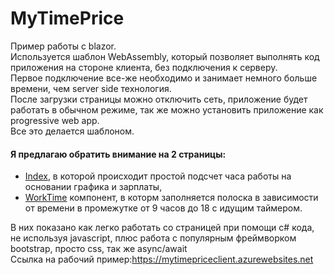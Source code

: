 # MyTimePrice
Пример работы с blazor.  
Используется шаблон WebAssembly, который позволяет выполнять код приложения на стороне клиента, без подключения к серверу.  
Первое подключение все-же необходимо и занимает немного больше времени, чем server side технология.  
После загрузки страницы можно отключить сеть, приложение будет работать в обычном режиме, так же можно установить приложение как progressive web app.  
Все это делается шаблоном.  
#### Я предлагаю обратить внимание на 2 страницы:
- [Index](https://github.com/EvgenySan28/MyTimePrice/blob/master/MyTimePrice/Client/Pages/Index.razor), в которой происходит простой подсчет часа работы на основании графика и зарплаты, 
- [WorkTime](https://github.com/EvgenySan28/MyTimePrice/blob/master/MyTimePrice/Client/Shared/WorkTime.razor) компонент, в которм заполняется полоска в зависимости от времени в промежутке от 9 часов до 18 с идущим таймером.  

В них показано как легко работать со страницей при помощи c# кода, не используя javascript, плюс работа с популярным фреймворком bootstrap, просто css,  так же async/await  
Ссылка на рабочий пример:https://mytimepriceclient.azurewebsites.net
